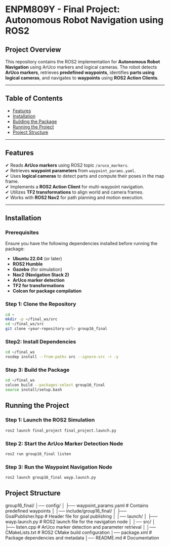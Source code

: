 # ENPM809Y - Final Project: Autonomous Robot Navigation using ROS2

## **Project Overview**
This repository contains the ROS2 implementation for **Autonomous Robot Navigation** using ArUco markers and logical cameras. The robot detects **ArUco markers**, retrieves **predefined waypoints**, identifies **parts using logical cameras**, and navigates to **waypoints** using **ROS2 Action Clients**.

---

## **Table of Contents**
- [Features](#features)
- [Installation](#installation)
- [Building the Package](#building-the-package)
- [Running the Project](#running-the-project)
- [Project Structure](#project-structure)

---

## **Features**
✔ Reads **ArUco markers** using ROS2 topic `/aruco_markers`.  
✔ Retrieves **waypoint parameters** from `waypoint_params.yaml`.  
✔ Uses **logical cameras** to detect parts and compute their poses in the map frame.  
✔ Implements a **ROS2 Action Client** for multi-waypoint navigation.  
✔ Utilizes **TF2 transformations** to align world and camera frames.  
✔ Works with **ROS2 Nav2** for path planning and motion execution.  

---

## **Installation**
### **Prerequisites**
Ensure you have the following dependencies installed before running the package:
- **Ubuntu 22.04** (or later)
- **ROS2 Humble**
- **Gazebo** (for simulation)
- **Nav2 (Navigation Stack 2)**
- **ArUco marker detection**
- **TF2 for transformations**
- **Colcon for package compilation**

### **Step 1: Clone the Repository**
```bash
cd ~
mkdir -p ~/final_ws/src
cd ~/final_ws/src
git clone <your-repository-url> group16_final
```
### **Step2: Install Dependencies**
```bash
cd ~/final_ws
rosdep install --from-paths src --ignore-src -r -y
```

### **Step 3: Build the Package**
```bash
cd ~/final_ws
colcon build --packages-select group16_final
source install/setup.bash
```
## **Running the Project**
### **Step 1: Launch the ROS2 Simulation**
```bash
ros2 launch final_project final_project.launch.py
```
### **Step 2: Start the ArUco Marker Detection Node**
```bash
ros2 run group16_final listen
```

### **Step 3: Run the Waypoint Navigation Node**
```bash
ros2 launch group16_final wayp.launch.py
```

## **Project Structure**
group16_final/
│── config/
│   ├── waypoint_params.yaml  # Contains predefined waypoints
│
│── include/group16_final/
│   ├── GoalPublisher.hpp     # Header file for goal publishing
│
│── launch/
│   ├── wayp.launch.py        # ROS2 launch file for the navigation node
│
│── src/
│   ├── listen.cpp            # ArUco marker detection and parameter retrieval
│
│── CMakeLists.txt            # ROS2 CMake build configuration
│── package.xml               # Package dependencies and metadata
│── README.md                 # Documentation


